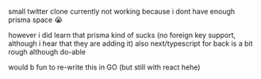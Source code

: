 small twitter clone
currently not working because i dont have enough prisma space 😭

however i did learn that prisma kind of sucks (no foreign key support, although i hear that they are adding it)
also next/typescript for back is a bit rough although do-able

would b fun to re-write this in GO (but still with react hehe)
